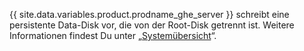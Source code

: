 {{ site.data.variables.product.prodname_ghe_server }} schreibt eine persistente Data-Disk vor, die von der Root-Disk getrennt ist. Weitere Informationen findest Du unter „[Systemübersicht](/enterprise/admin/guides/installation/system-overview)“.

